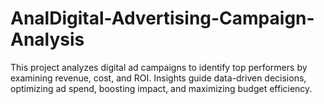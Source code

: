 # AnalDigital-Advertising-Campaign-Analysis
This project analyzes digital ad campaigns to identify top performers by examining revenue, cost, and ROI. Insights guide data-driven decisions, optimizing ad spend, boosting impact, and maximizing budget efficiency.
